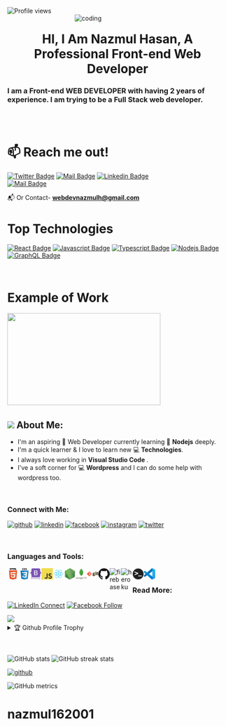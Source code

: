 ![Profile views](https://gpvc.arturio.dev/nazmul162001)  
<img align="right" alt="coding" width="350" src="https://github.com/abhisheknaiidu/abhisheknaiidu/raw/master/code.gif?raw=true">
<h1 align="center">HI, I Am Nazmul Hasan, A Professional Front-end Web Developer</h1>

<h3 align="left">I am a Front-end WEB DEVELOPER with having 2 years of experience. I am trying to be a Full Stack web developer.</h3>

<br>
<br>

<!-- Reach Me Out  -->

# 📫 Reach me out! 

[![Twitter Badge](https://img.shields.io/badge/-@Ipenywis-1ca0f1?style=flat&labelColor=1ca0f1&logo=twitter&logoColor=white&link=https://twitter.com/Nazmul)](https://twitter.com/Nazmul162001) 
[![Mail Badge](https://img.shields.io/badge/-CoderOne-e74c3c?style=flat&labelColor=e74c3c&logo=youtube&logoColor=white)](https://www.youtube.com/channel/UCGbrSNkZ-yF0mRYRveLGcxQ) 
[![Linkedin Badge](https://img.shields.io/badge/-Islem-0e76a8?style=flat&labelColor=0e76a8&logo=linkedin&logoColor=white)](https://www.linkedin.com/in/webdev-nazmul-h/)  
[![Mail Badge](https://img.shields.io/badge/-islempenywis-c0392b?style=flat&labelColor=c0392b&logo=gmail&logoColor=white)](mailto:islempenywis@gmail.com)

📬 Or Contact- **webdevnazmulh@gmail.com**
<br>
<!-- Top Technologies -->
# Top Technologies
[![React Badge](https://img.shields.io/badge/-React-61DBFB?style=for-the-badge&labelColor=black&logo=react&logoColor=61DBFB)](#) [![Javascript Badge](https://img.shields.io/badge/-Javascript-F0DB4F?style=for-the-badge&labelColor=black&logo=javascript&logoColor=F0DB4F)](#) [![Typescript Badge](https://img.shields.io/badge/-Typescript-007acc?style=for-the-badge&labelColor=black&logo=typescript&logoColor=007acc)](#) [![Nodejs Badge](https://img.shields.io/badge/-Nodejs-3C873A?style=for-the-badge&labelColor=black&logo=node.js&logoColor=3C873A)](#) [![GraphQL Badge](https://img.shields.io/badge/-GraphQl-e535ab?style=for-the-badge&labelColor=black&logo=node.js&logoColor=e535ab)](#)


<br>

# Example of Work
<img src = "https://github.com/adriantwarog/adriantwarog/raw/master/covid19.gif" width="350" height="210" />

## <img src="https://media.giphy.com/media/WUlplcMpOCEmTGBtBW/giphy.gif" width="40"> **About Me:**

- I'm an aspiring 🔭️ Web Developer currently learning 🌱 **Nodejs** deeply.
- I'm a quick learner & I love to learn new 💻 **Technologies**.
- I always love working in **Visual Studio Code** .
- I've a soft corner for 💻 **Wordpress** and I can do some help with wordpress too.

</br>

### Connect with Me:


[<img src='https://cdn.jsdelivr.net/npm/simple-icons@3.0.1/icons/github.svg' alt='github' height='40'>](https://github.com/https://github.com/nazmul162001)  [<img src='https://cdn.jsdelivr.net/npm/simple-icons@3.0.1/icons/linkedin.svg' alt='linkedin' height='40'>](https://www.linkedin.com/in/https://www.linkedin.com/in/webdev-nazmul-h//)  [<img src='https://cdn.jsdelivr.net/npm/simple-icons@3.0.1/icons/facebook.svg' alt='facebook' height='40'>](https://www.facebook.com/https://www.facebook.com/Nazmul1140)  [<img src='https://cdn.jsdelivr.net/npm/simple-icons@3.0.1/icons/instagram.svg' alt='instagram' height='40'>](https://www.instagram.com/https://www.instagram.com/next_level_coding//)  [<img src='https://cdn.jsdelivr.net/npm/simple-icons@3.0.1/icons/twitter.svg' alt='twitter' height='40'>](https://twitter.com/https://twitter.com/Nazmul162001)  


<br />

### Languages and Tools:

<img align="left" alt="HTML5" width="26px" src="https://raw.githubusercontent.com/github/explore/80688e429a7d4ef2fca1e82350fe8e3517d3494d/topics/html/html.png" />
<img align="left" alt="CSS3" width="26px" src="https://raw.githubusercontent.com/github/explore/80688e429a7d4ef2fca1e82350fe8e3517d3494d/topics/css/css.png" />
<img align="left" src="https://raw.githubusercontent.com/devicons/devicon/master/icons/bootstrap/bootstrap-plain-wordmark.svg" alt="bootstrap" width="26px" style="max-width:100%;">
<img align="left" alt="JavaScript" width="26px" src="https://raw.githubusercontent.com/github/explore/80688e429a7d4ef2fca1e82350fe8e3517d3494d/topics/javascript/javascript.png" />
<img align="left" alt="React" width="26px" src="https://raw.githubusercontent.com/github/explore/80688e429a7d4ef2fca1e82350fe8e3517d3494d/topics/react/react.png" />
<img align="left" alt="Node.js" width="26px" src="https://raw.githubusercontent.com/github/explore/80688e429a7d4ef2fca1e82350fe8e3517d3494d/topics/nodejs/nodejs.png" />
<img align="left" src="https://raw.githubusercontent.com/devicons/devicon/master/icons/mongodb/mongodb-original-wordmark.svg" alt="mongodb" width="26px" style="max-width:100%;">
<img align="left" alt="Git" width="26px" src="https://raw.githubusercontent.com/github/explore/80688e429a7d4ef2fca1e82350fe8e3517d3494d/topics/git/git.png" />
<img align="left" alt="GitHub" width="26px" src="https://raw.githubusercontent.com/github/explore/78df643247d429f6cc873026c0622819ad797942/topics/github/github.png" />
<img align="left" src="https://camo.githubusercontent.com/dd4b2422ed3bfc9da88c43d18550375c66f9584327dff7ecc19315ce50b96f07/68747470733a2f2f7777772e766563746f726c6f676f2e7a6f6e652f6c6f676f732f66697265626173652f66697265626173652d69636f6e2e737667" alt="firebase" width="26px" data-canonical-src="https://www.vectorlogo.zone/logos/firebase/firebase-icon.svg" style="max-width:100%;">

<img align="left" src="https://camo.githubusercontent.com/df12cb598044a3f38efc1f45e3580558c324cf8789b79487125044eeebcc4dee/68747470733a2f2f7777772e766563746f726c6f676f2e7a6f6e652f6c6f676f732f6865726f6b752f6865726f6b752d69636f6e2e737667" alt="heroku" width="26px" data-canonical-src="https://www.vectorlogo.zone/logos/heroku/heroku-icon.svg" style="max-width:100%;">

<img align="left" alt="Terminal" width="26px" src="https://raw.githubusercontent.com/github/explore/80688e429a7d4ef2fca1e82350fe8e3517d3494d/topics/terminal/terminal.png" />

<img align="left" alt="Visual Studio Code" width="26px" src="https://raw.githubusercontent.com/github/explore/80688e429a7d4ef2fca1e82350fe8e3517d3494d/topics/visual-studio-code/visual-studio-code.png" />

<br />

### Read More:

[![LinkedIn Connect](https://img.shields.io/badge/%20-Connect-black?color=14171A&labelColor=212121&logo=linkedin&logoColor=ffffff)](https://www.linkedin.com/in/webdev-nazmul-h/)
[![Facebook Follow](https://img.shields.io/badge/%20-Follow-black?color=14171A&labelColor=1976d2&logo=facebook&logoColor=ffffff)](https://www.facebook.com/Nazmul1140)


<img src="https://media.giphy.com/media/ZCN6F3FAkwsyOGU2RS/giphy.gif" width="40"> 
<details>
 <summary>🏆 Github Profile Trophy</summary>
 </br>
</details>


[twitter]: https://twitter.com/Nazmul162001
[facebook]: https://www.facebook.com/Nazmul1140
[github]: https://github.com/nazmul162001
[linkedin]: https://www.linkedin.com/in/webdev-nazmul-h/

<br>
<br>


![GitHub stats](https://github-readme-stats.vercel.app/api?username=nazmul162001&show_icons=true) ![GitHub streak stats](https://github-readme-streak-stats.herokuapp.com/?user=nazmul162001)
<br>
  


[<img src='https://cdn.jsdelivr.net/npm/simple-icons@3.0.1/icons/github.svg' alt='github' height='40'>](https://github.com/nazmul162001)  

![GitHub metrics](https://metrics.lecoq.io/nazmul162001)  



# nazmul162001
